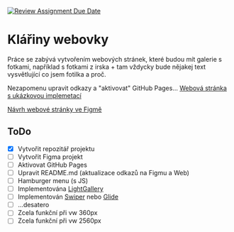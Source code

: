 [![Review Assignment Due Date](https://classroom.github.com/assets/deadline-readme-button-24ddc0f5d75046c5622901739e7c5dd533143b0c8e959d652212380cedb1ea36.svg)](https://classroom.github.com/a/KU8eozPI)
# Klářiny webovky
Práce se zabývá vytvořením webových stránek, které budou mít galerie s fotkami, například s fotkami z irska + tam vždycky bude nějakej text vysvětlující co jsem fotilka a proč.

Nezapomenu upravit odkazy a "aktivovat" GitHub Pages... 
[Webová stránka s ukázkovou implemetací](https://pslib-cz.github.io/<SEM_VKLADAM_NAZEV_PROJEKTU>/)

[Návrh webové stránky ve Figmě](https://www.figma.com/file/e62aIDwvaWskxB9qbeZnkv/Untitled?type=design&node-id=0%3A1&t=kMqMX6dLr9FbuBo1-1)

## ToDo
- [x] Vytvořit repozitář projektu
- [ ] Vytvořit Figma projekt
- [ ] Aktivovat GitHub Pages
- [ ] Upravit README.md (aktualizace odkazů na Figmu a Web)
- [ ] Hamburger menu (s JS)
- [ ] Implementována [LightGallery](https://github.com/sachinchoolur/lightGallery)
- [ ] Implementován [Swiper](https://swiperjs.com/) nebo [Glide](https://glidejs.com/)
- [ ] ...desatero
- [ ] Zcela funkční při vw 360px
- [ ] Zcela funkční při vw 2560px
